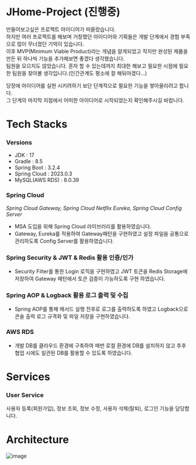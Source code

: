 # JHome-Project (진행중)
만들어보고싶은 프로젝트 아이디어가 떠올랐습니다.<br>
하지만 여러 프로젝트를 해보며 거창했던 아이디어와 기획들은 개발 단계에서 경험 부족으로 많이 무너졌던 기억이 있습니다.<br>
이후 MVP(Minimum Viable Product)라는 개념을 알게되었고 작지만 완성된 제품을 만든 뒤 하나씩 기능을 추가해보면 좋겠다 생각했습니다.<br>
팀원을 모으지도 않았습니다. 혼자 할 수 있는데까지 최대한 해보고 필요한 시점에 필요한 팀원을 찾아볼 생각입니다.(인간관계도 평소에 잘 해둬야겠다...)

당장에 아이디어를 실현 시키려하기 보단 단계적으로 필요한 기능을 쌓아올리려고 합니다. <br>
그 단계의 마지막 지점에서 어떠한 아이디어로 시작되었는지 확인해주시길 바랍니다.

# Tech Stacks
### Versions
- JDK : 17
- Gradle : 8.5
- Spring Boot : 3.2.4
- Spring Cloud : 2023.0.3
- MySQL(AWS RDS) : 8.0.39

### Spring Cloud
_Spring Cloud Gateway, Spring Cloud Netflix Eureka, Spring Cloud Config Server_
- MSA 도입을 위해 Spring Cloud 라이브러리를 활용하였습니다. 
- Gateway, Eureka를 적용하여 Gateway패턴을 구현하였고 설정 파일을 공통으로 관리하도록 Config Server를 활용하였습니다.

### Spring Security & JWT & Redis 활용 인증/인가
- Security Filter를 통한 Login 로직을 구현하였고 JWT 토큰을 Redis Storage에 저장하여 Gateway 패턴에서 토큰 검증이 가능하도록 구현 하였습니다.

### Spring AOP & Logback 활용 로그 출력 및 수집
- Spring AOP를 통해 메서드 실행 전후로 로그를 출력하도록 하였고 Logback으로 콘솔 출력 로그 규격화 및 파일 저장을 구현하였습니다.

### AWS RDS
- 개발 DB를 클라우드 환경에 구축하여 매번 로컬 환경에 DB를 설치하지 않고 추후 협업 시에도 일관된 DB를 활용할 수 있도록 하였습니다.

# Services
### User Service
사용자 등록(회원가입), 정보 조회, 정보 수정, 사용자 삭제(탈퇴), 로그인 기능을 담당합니다.

# Architecture
![image](https://github.com/user-attachments/assets/8e8d3dc8-ff9f-427a-9496-38dc96a1d133)

